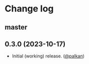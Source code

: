 # Change log

## master

## 0.3.0 (2023-10-17)

- Initial (working) release. ([@palkan][])

[@palkan]: https://github.com/palkan
[@dkzlv]: https://github.com/dkzlv
